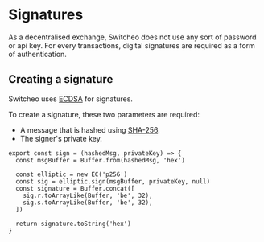 # Signatures

As a decentralised exchange, Switcheo does not use any sort of password or api key.
For every transactions, digital signatures are required as a form of authentication.

## Creating a signature
Switcheo uses [ECDSA](https://en.wikipedia.org/wiki/Elliptic_Curve_Digital_Signature_Algorithm) for signatures.

To create a signature, these two parameters are required:

* A message that is hashed using [SHA-256](https://en.wikipedia.org/wiki/SHA-2).
* The signer's private key.

```ReactJS
export const sign = (hashedMsg, privateKey) => {
  const msgBuffer = Buffer.from(hashedMsg, 'hex')

  const elliptic = new EC('p256')
  const sig = elliptic.sign(msgBuffer, privateKey, null)
  const signature = Buffer.concat([
    sig.r.toArrayLike(Buffer, 'be', 32),
    sig.s.toArrayLike(Buffer, 'be', 32),
  ])

  return signature.toString('hex')
}
```
